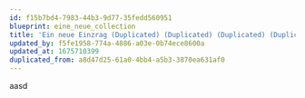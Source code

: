 ```yaml
---
id: f15b7bd4-7983-44b3-9d77-35fedd560951
blueprint: eine_neue_collection
title: 'Ein neue Einzrag (Duplicated) (Duplicated) (Duplicated) (Duplicated)'
updated_by: f5fe1958-774a-4886-a03e-0b74ece8600a
updated_at: 1675710399
duplicated_from: a8d47d25-61a0-4bb4-a5b3-3870ea631af0
---
```

aasd